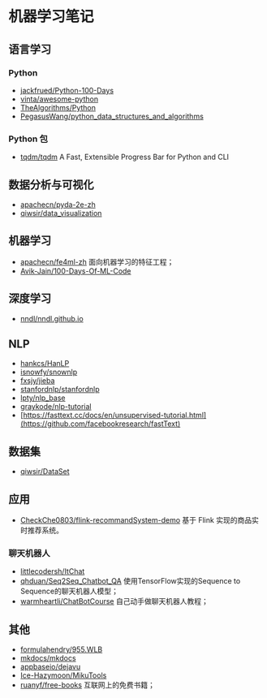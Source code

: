 # 机器学习笔记

## 语言学习

### Python
- [jackfrued/Python-100-Days](https://github.com/jackfrued/Python-100-Days)
- [vinta/awesome-python](https://github.com/vinta/awesome-python)
- [TheAlgorithms/Python](https://github.com/TheAlgorithms/Python)
- [PegasusWang/python_data_structures_and_algorithms](https://github.com/PegasusWang/python_data_structures_and_algorithms)

### Python 包
- [tqdm/tqdm](https://github.com/tqdm/tqdm) A Fast, Extensible Progress Bar for Python and CLI

## 数据分析与可视化
- [apachecn/pyda-2e-zh](https://github.com/apachecn/pyda-2e-zh)
- [qiwsir/data_visualization](https://github.com/qiwsir/data_visualization)

## 机器学习
- [apachecn/fe4ml-zh](https://github.com/apachecn/fe4ml-zh) 面向机器学习的特征工程；
- [Avik-Jain/100-Days-Of-ML-Code](https://github.com/Avik-Jain/100-Days-Of-ML-Code)

## 深度学习
- [nndl/nndl.github.io](https://github.com/nndl/nndl.github.io)

## NLP
- [hankcs/HanLP](https://github.com/hankcs/HanLP)
- [isnowfy/snownlp](https://github.com/isnowfy/snownlp)
- [fxsjy/jieba](https://github.com/fxsjy/jieba)
- [stanfordnlp/stanfordnlp](https://github.com/stanfordnlp/stanfordnlp)
- [lpty/nlp_base](https://github.com/lpty/nlp_base)
- [graykode/nlp-tutorial](https://github.com/graykode/nlp-tutorial)
- [https://fasttext.cc/docs/en/unsupervised-tutorial.html](https://github.com/facebookresearch/fastText)

## 数据集
- [qiwsir/DataSet](https://github.com/qiwsir/DataSet)

## 应用
- [CheckChe0803/flink-recommandSystem-demo](https://github.com/CheckChe0803/flink-recommandSystem-demo) 基于 Flink 实现的商品实时推荐系统。

### 聊天机器人
- [littlecodersh/ItChat](https://github.com/littlecodersh/ItChat) 
- [qhduan/Seq2Seq_Chatbot_QA](https://github.com/qhduan/Seq2Seq_Chatbot_QA) 使用TensorFlow实现的Sequence to Sequence的聊天机器人模型；
- [warmheartli/ChatBotCourse](https://github.com/warmheartli/ChatBotCourse) 自己动手做聊天机器人教程；

## 其他
- [formulahendry/955.WLB](https://github.com/formulahendry/955.WLB)
- [mkdocs/mkdocs](https://github.com/mkdocs/mkdocs)
- [appbaseio/dejavu](https://github.com/appbaseio/dejavu)
- [Ice-Hazymoon/MikuTools](https://github.com/Ice-Hazymoon/MikuTools)
- [ruanyf/free-books](https://github.com/ruanyf/free-books) 互联网上的免费书籍；